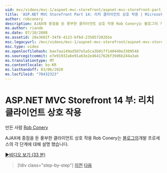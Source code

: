 ```yaml
---
uid: mvc/videos/mvc-1/aspnet-mvc-storefront/aspnet-mvc-storefront-part-14-rich-client-interaction
title: 'ASP.NET MVC Storefront Part 14: 리치 클라이언트 상호 작용 | Microsoft Docs'
author: robconery
description: AJAX에 중점을 둔 풍부한 클라이언트 상호 작용 Rob Conery는 블로그의 개발 프로세스의 각 단계에 대해 설명 했습니다.
ms.author: riande
ms.date: 07/10/2008
ms.assetid: 28e3602f-34f8-4123-bf6d-235857202b5e
msc.legacyurl: /mvc/videos/mvc-1/aspnet-mvc-storefront/aspnet-mvc-storefront-part-14-rich-client-interaction
msc.type: video
ms.openlocfilehash: bae7aa149ad507e5a5ca3b01ff140440e3309548
ms.sourcegitcommit: e7e91932a6e91a63e2e46417626f39d6b244a3ab
ms.translationtype: MT
ms.contentlocale: ko-KR
ms.lasthandoff: 03/06/2020
ms.locfileid: "78432323"
---
```

# <a name="aspnet-mvc-storefront-part-14-rich-client-interaction"></a>ASP.NET MVC Storefront 14 부: 리치 클라이언트 상호 작용

만든 사람 [Rob Conery](https://github.com/robconery)

AJAX에 중점을 둔 풍부한 클라이언트 상호 작용 Rob Conery는 [블로그의](http://blog.wekeroad.com/mvc-storefront/mvcstore-part-14/)개발 프로세스의 각 단계에 대해 설명 했습니다.

[&#9654;비디오 보기 (33 분)](https://channel9.msdn.com/Blogs/ASP-NET-Site-Videos/aspnet-mvc-storefront-part-14-rich-client-interaction)

> [!div class="step-by-step"]
> [이전](aspnet-mvc-storefront-part-13-dependency-injection.md)
> [다음](aspnet-mvc-storefront-part-15-public-code-review.md)
